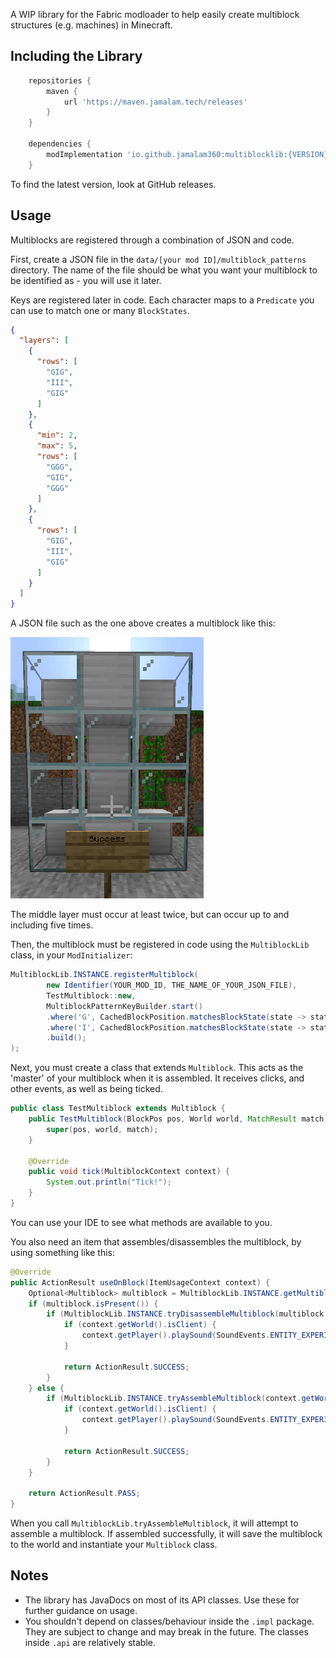 A WIP library for the Fabric modloader to help easily create multiblock structures (e.g. machines) in Minecraft.

## Including the Library

```groovy
    repositories {
        maven {
            url 'https://maven.jamalam.tech/releases'
        }
    }

    dependencies {
        modImplementation 'io.github.jamalam360:multiblocklib:{VERSION}'
    }
```

To find the latest version, look at GitHub releases.

## Usage

Multiblocks are registered through a combination of JSON and code.

First, create a JSON file in the `data/[your mod ID]/multiblock_patterns` directory. The name of
the file should be what you want your multiblock to be identified as - you will use it later.

Keys are registered later in code. Each character maps to a `Predicate` you can use to 
match one or many `BlockStates`.

```json
{
  "layers": [
    {
      "rows": [
        "GIG",
        "III",
        "GIG"
      ]
    },
    {
      "min": 2,
      "max": 5,
      "rows": [
        "GGG",
        "GIG",
        "GGG"
      ]
    },
    {
      "rows": [
        "GIG",
        "III",
        "GIG"
      ]
    }
  ]
}
```

A JSON file such as the one above creates a multiblock like this:

![Picture of test multiblock](/assets/multiblock.png)

The middle layer must occur at least twice, but can occur up to and including five times.

Then, the multiblock must be registered in code using the `MultiblockLib` class, in your `ModInitializer`:

```java
MultiblockLib.INSTANCE.registerMultiblock(
        new Identifier(YOUR_MOD_ID, THE_NAME_OF_YOUR_JSON_FILE),
        TestMultiblock::new,
        MultiblockPatternKeyBuilder.start()
        .where('G', CachedBlockPosition.matchesBlockState(state -> state.getBlock() == Blocks.GLASS))
        .where('I', CachedBlockPosition.matchesBlockState(state -> state.getBlock() == Blocks.IRON_BLOCK))
        .build();
);
```

Next, you must create a class that extends `Multiblock`. This acts as the 'master' of your multiblock
when it is assembled. It receives clicks, and other events, as well as being ticked.

```java
public class TestMultiblock extends Multiblock {
    public TestMultiblock(BlockPos pos, World world, MatchResult match) {
        super(pos, world, match);
    }

    @Override
    public void tick(MultiblockContext context) {
        System.out.println("Tick!");
    }
}
```

You can use your IDE to see what methods are available to you.

You also need an item that assembles/disassembles the multiblock, by using something like this:

```java
@Override
public ActionResult useOnBlock(ItemUsageContext context) {
    Optional<Multiblock> multiblock = MultiblockLib.INSTANCE.getMultiblock(context.getWorld(), context.getBlockPos());
    if (multiblock.isPresent()) {
        if (MultiblockLib.INSTANCE.tryDisassembleMultiblock(multiblock.get(), false)) {
            if (context.getWorld().isClient) {
                context.getPlayer().playSound(SoundEvents.ENTITY_EXPERIENCE_ORB_PICKUP, 2.0F, 1.0F);
            }

            return ActionResult.SUCCESS;
        }
    } else {
        if (MultiblockLib.INSTANCE.tryAssembleMultiblock(context.getWorld(), context.getBlockPos())) {
            if (context.getWorld().isClient) {
                context.getPlayer().playSound(SoundEvents.ENTITY_EXPERIENCE_ORB_PICKUP, 2.0F, 1.0F);
            }

            return ActionResult.SUCCESS;
        }
    }

    return ActionResult.PASS;
}
```

When you call `MultiblockLib.tryAssembleMultiblock`, it will attempt to assemble a
multiblock. If assembled successfully, it will save the multiblock to the world and instantiate
your `Multiblock` class.

## Notes

- The library has JavaDocs on most of its API classes. Use these for further guidance on usage.
- You shouldn't depend on classes/behaviour inside the `.impl` package. They are subject to change and may
  break in the future. The classes inside `.api` are relatively stable.
